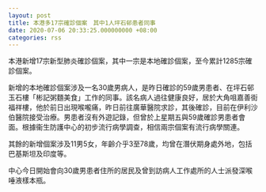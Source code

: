 ```yaml
---
layout: post
title: 本港多17宗確診個案　其中1人坪石邨患者同事
date: 2020-07-06 20:33:25.000000000 +08:00
categories: rss
---
```


本港新增17宗新型肺炎確診個案，其中一宗是本地確診個案，至今累計1285宗確診個案。

新增的本地確診個案涉及一名30歲男病人，是昨日確診的59歲男患者、在坪石邨玉石樓「彬記粥麵美食」工作的同事。該名病人過往健康良好，居於大角咀嘉善街福祥樓，他於前日出現喉嚨痛，昨日前往廣華醫院求診，其後確診，目前在伊利沙伯醫院接受治療。男患者沒有外遊記錄，但曾於上星期五與59歲確診男患者會面。根據衞生防護中心的初步流行病學調查，相信兩宗個案有流行病學關連。

其餘的新增個案涉及11男5女，年齡介乎3至78歲，均曾在潛伏期身處外地，包括巴基斯坦及印度等。

中心今日開始會向30歲男患者住所的居民及曾到訪病人工作處所的人士派發深喉唾液樣本瓶。
